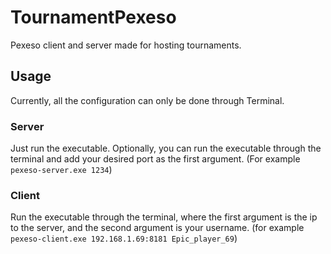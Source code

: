# TournamentPexeso
Pexeso client and server made for hosting tournaments.

## Usage
Currently, all the configuration can only be done through Terminal.
### Server
Just run the executable. Optionally, you can run the executable through the terminal and add your desired port as the first argument. (For example `pexeso-server.exe 1234`)
### Client
Run the executable through the terminal, where the first argument is the ip to the server, and the second argument is your username. (for example `pexeso-client.exe 192.168.1.69:8181 Epic_player_69`)
